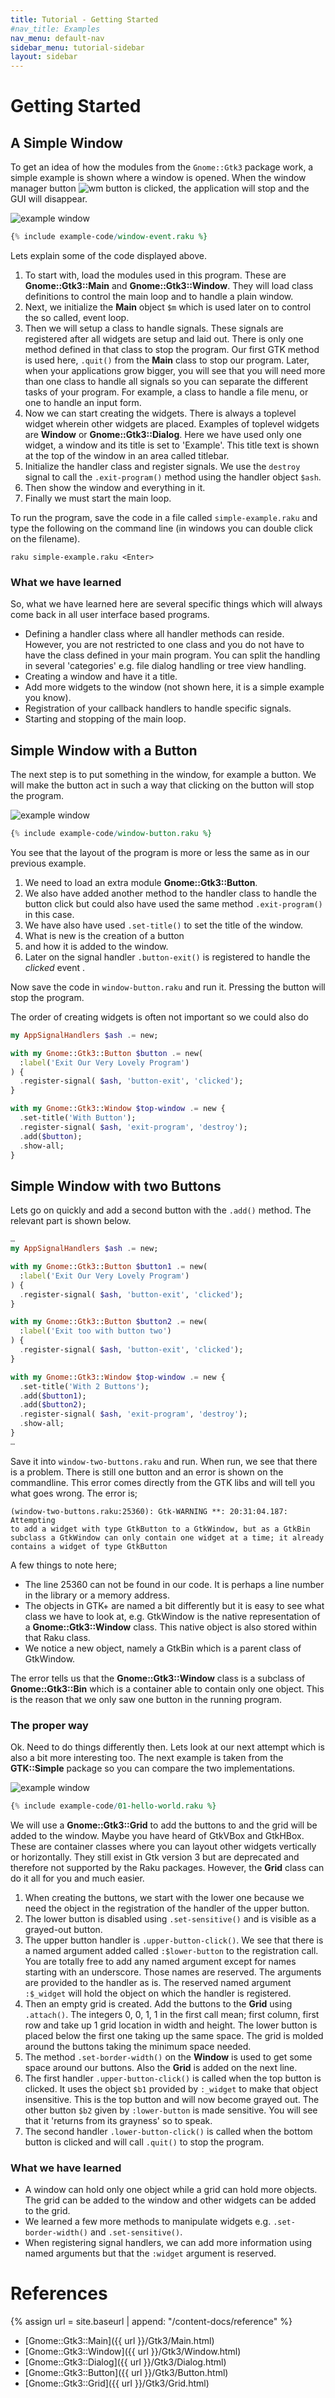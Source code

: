 ```yaml
---
title: Tutorial - Getting Started
#nav_title: Examples
nav_menu: default-nav
sidebar_menu: tutorial-sidebar
layout: sidebar
---
```

<!--
https://github.com/highlightjs/highlight.js
-->

<!--
<script src="https://cdn.jsdelivr.net/npm/highlightjs"></script>
<script src="https://cdn.jsdelivr.net/npm/highlightjs-raku"></script>
<script>
  hljs.registerLanguage("raku", window.hljsDefineRaku);
  hljs.initHighlightingOnLoad();
</script>

<pre><code class="language-raku">
my $v = 10;
.note for ^$v;
</code></pre>
-->

# Getting Started
## A Simple Window

To get an idea of how the modules from the `Gnome::Gtk3` package work, a simple example is shown where a window is opened. When the window manager button ![wm button](images/manager-quit-button.png) is clicked, the application will stop and the GUI will disappear.

![example window](images/simple-example.png)

```raku
{% include example-code/window-event.raku %}
```

Lets explain some of the code displayed above.

1. To start with, load the modules used in this program. These are **Gnome::Gtk3::Main** and **Gnome::Gtk3::Window**. They will load class definitions to control the main loop and to handle a plain window.
2. Next, we initialize the **Main** object `$m` which is used later on to control the so called, event loop.
3. Then we will setup a class to handle signals. These signals are registered after all widgets are setup and laid out. There is only one method defined in that class to stop the program. Our first GTK method is used here, `.quit()` from the **Main** class to stop our program.
  Later, when your applications grow bigger, you will see that you will need more than one class to handle all signals so you can separate the different tasks of your program. For example, a class to handle a file menu, or one to handle an input form.
4. Now we can start creating the widgets. There is always a toplevel widget wherein other widgets are placed. Examples of toplevel widgets are **Window** or **Gnome::Gtk3::Dialog**. Here we have used only one widget, a window and its title is set to 'Example'. This title text is shown at the top of the window in an area called titlebar.
5. Initialize the handler class and register signals. We use the `destroy` signal to call the `.exit-program()` method using the handler object `$ash`.
6. Then show the window and everything in it.
7. Finally we must start the main loop.

To run the program, save the code in a file called `simple-example.raku` and type the following on the command line (in windows you can double click on the filename).

```
raku simple-example.raku <Enter>
```

### What we have learned

So, what we have learned here are several specific things which will always come back in all user interface based programs.
* Defining a handler class where all handler methods can reside. However, you are not restricted to one class and you do not have to have the class defined in your main program. You can split the handling in several 'categories' e.g. file dialog handling or tree view handling.
* Creating a window and have it a title.
* Add more widgets to the window (not shown here, it is a simple example you know).
* Registration of your callback handlers to handle specific signals.
* Starting and stopping of the main loop.


## Simple Window with a Button

The next step is to put something in the window, for example a button. We will make the button act in such a way that clicking on the button will stop the program.

![example window](images/window-button.png)

```raku
{% include example-code/window-button.raku %}
```

You see that the layout of the program is more or less the same as in our previous example.

1. We need to load an extra module **Gnome::Gtk3::Button**.
2. We also have added another method to the handler class to handle the button click but could also have used the same method `.exit-program()` in this case.
3. We have also have used `.set-title()` to set the title of the window.
4. What is new is the creation of a button
5. and how it is added to the window.
6. Later on the signal handler `.button-exit()` is registered to handle the _clicked_ event .

Now save the code in `window-button.raku` and run it. Pressing the button will stop the program.


The order of creating widgets is often not important so we could also do


```raku
my AppSignalHandlers $ash .= new;

with my Gnome::Gtk3::Button $button .= new(
  :label('Exit Our Very Lovely Program')
) {
  .register-signal( $ash, 'button-exit', 'clicked');
}

with my Gnome::Gtk3::Window $top-window .= new {
  .set-title('With Button');
  .register-signal( $ash, 'exit-program', 'destroy');
  .add($button);
  .show-all;
}
```


## Simple Window with two Buttons

Lets go on quickly and add a second button with the `.add()` method. The relevant part is shown below.

```raku
…
my AppSignalHandlers $ash .= new;

with my Gnome::Gtk3::Button $button1 .= new(
  :label('Exit Our Very Lovely Program')
) {
  .register-signal( $ash, 'button-exit', 'clicked');
}

with my Gnome::Gtk3::Button $button2 .= new(
  :label('Exit too with button two')
) {
  .register-signal( $ash, 'button-exit', 'clicked');
}

with my Gnome::Gtk3::Window $top-window .= new {
  .set-title('With 2 Buttons');
  .add($button1);
  .add($button2);
  .register-signal( $ash, 'exit-program', 'destroy');
  .show-all;
}
…
```

Save it into `window-two-buttons.raku` and run. When run, we see that there is a problem. There is still one button and an error is shown on the commandline. This error comes directly from the GTK libs and will tell you what goes wrong. The error is;
```
(window-two-buttons.raku:25360): Gtk-WARNING **: 20:31:04.187: Attempting
to add a widget with type GtkButton to a GtkWindow, but as a GtkBin
subclass a GtkWindow can only contain one widget at a time; it already
contains a widget of type GtkButton
```
A few things to note here;
* The line 25360 can not be found in our code. It is perhaps a line number in the library or a memory address.
* The objects in GTK+ are named a bit differently but it is easy to see what class we have to look at, e.g. GtkWindow is the native representation of a **Gnome::Gtk3::Window** class. This native object is also stored within that Raku class.
* We notice a new object, namely a GtkBin which is a parent class of GtkWindow.

The error tells us that the **Gnome::Gtk3::Window** class is a subclass of **Gnome::Gtk3::Bin** which is a container able to contain only one object. This is the reason that we only saw one button in the running program.

### The proper way

Ok. Need to do things differently then. Lets look at our next attempt which is also a bit more interesting too. The next example is taken from the **GTK::Simple** package so you can compare the two implementations.

![example window](images/01-hello-world.png)

```raku
{% include example-code/01-hello-world.raku %}
```

We will use a **Gnome::Gtk3::Grid** to add the buttons to and the grid will be added to the window. Maybe you have heard of GtkVBox and GtkHBox. These are container classes where you can layout other widgets vertically or horizontally. They still exist in Gtk version 3 but are deprecated and therefore not supported by the Raku packages. However, the **Grid** class can do it all for you and much easier.

1. When creating the buttons, we start with the lower one because we need the object in the registration of the handler of the upper button.
2. The lower button is disabled using `.set-sensitive()` and is visible as a grayed-out button.
3. The upper button handler is `.upper-button-click()`. We see that there is a named argument added called `:$lower-button` to the registration call. You are totally free to add any named argument except for names starting with an underscore. Those names are reserved. The arguments are provided to the handler as is. The reserved named argument `:$_widget` will hold the object on which the handler is registered.
4. Then an empty grid is created. Add the buttons to the **Grid** using `.attach()`. The integers 0, 0, 1, 1 in the first call mean; first column, first row and take up 1 grid location in width and height. The lower button is placed below the first one taking up the same space. The grid is molded around the buttons taking the minimum space needed.
5. The method `.set-border-width()` on the **Window** is used to get some space around our buttons. Also the **Grid** is added on the next line.
6. The first handler `.upper-button-click()` is called when the top button is clicked. It uses the object `$b1` provided by `:_widget` to make that object insensitive. This is the top button and will now become grayed out. The other button `$b2` given by `:lower-button` is made sensitive. You will see that it 'returns from its grayness' so to speak.
7. The second handler `.lower-button-click()` is called when the bottom button is clicked and will call `.quit()` to stop the program.


### What we have learned
* A window can hold only one object while a grid can hold more objects. The grid can be added to the window and other widgets can be added to the grid.
* We learned a few more methods to manipulate widgets e.g. `.set-border-width()` and `.set-sensitive()`.
* When registering signal handlers, we can add more information using named arguments but that the `:widget` argument is reserved.

# References
{% assign url = site.baseurl | append: "/content-docs/reference" %}
* [Gnome::Gtk3::Main]({{ url }}/Gtk3/Main.html)
* [Gnome::Gtk3::Window]({{ url }}/Gtk3/Window.html)
* [Gnome::Gtk3::Dialog]({{ url }}/Gtk3/Dialog.html)
* [Gnome::Gtk3::Button]({{ url }}/Gtk3/Button.html)
* [Gnome::Gtk3::Grid]({{ url }}/Gtk3/Grid.html)

